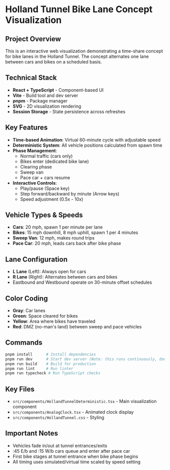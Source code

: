 # Holland Tunnel Bike Lane Concept Visualization

## Project Overview
This is an interactive web visualization demonstrating a time-share concept for bike lanes in the Holland Tunnel. The concept alternates one lane between cars and bikes on a scheduled basis.

## Technical Stack
- **React + TypeScript** - Component-based UI
- **Vite** - Build tool and dev server
- **pnpm** - Package manager
- **SVG** - 2D visualization rendering
- **Session Storage** - State persistence across refreshes

## Key Features
- **Time-based Animation**: Virtual 60-minute cycle with adjustable speed
- **Deterministic System**: All vehicle positions calculated from spawn time
- **Phase Management**: 
  - Normal traffic (cars only)
  - Bikes enter (dedicated bike lane)
  - Clearing phase
  - Sweep van
  - Pace car + cars resume
- **Interactive Controls**:
  - Play/pause (Space key)
  - Step forward/backward by minute (Arrow keys)
  - Speed adjustment (0.5x - 10x)

## Vehicle Types & Speeds
- **Cars**: 20 mph, spawn 1 per minute per lane
- **Bikes**: 15 mph downhill, 8 mph uphill, spawn 1 per 4 minutes
- **Sweep Van**: 12 mph, makes round trips
- **Pace Car**: 20 mph, leads cars back after bike phase

## Lane Configuration
- **L Lane** (Left): Always open for cars
- **R Lane** (Right): Alternates between cars and bikes
- Eastbound and Westbound operate on 30-minute offset schedules

## Color Coding
- **Gray**: Car lanes
- **Green**: Space cleared for bikes
- **Yellow**: Area where bikes have traveled
- **Red**: DMZ (no-man's land) between sweep and pace vehicles

## Commands
```bash
pnpm install      # Install dependencies
pnpm run dev      # Start dev server (Note: this runs continuously, don't use in Claude)
pnpm run build    # Build for production
pnpm run lint     # Run linter
pnpm run typecheck # Run TypeScript checks
```

## Key Files
- `src/components/HollandTunnelDeterministic.tsx` - Main visualization component
- `src/components/AnalogClock.tsx` - Animated clock display
- `src/components/HollandTunnel.css` - Styling

## Important Notes
- Vehicles fade in/out at tunnel entrances/exits
- :45 E/b and :15 W/b cars queue and enter after pace car
- First bike stages at tunnel entrance when bike phase begins
- All timing uses simulated/virtual time scaled by speed setting